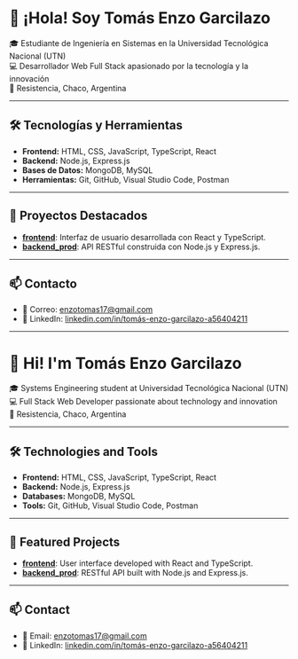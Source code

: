 # 👋 ¡Hola! Soy Tomás Enzo Garcilazo

🎓 Estudiante de Ingeniería en Sistemas en la Universidad Tecnológica Nacional (UTN)  
💻 Desarrollador Web Full Stack apasionado por la tecnología y la innovación  
📍 Resistencia, Chaco, Argentina

---

## 🛠️ Tecnologías y Herramientas

- **Frontend:** HTML, CSS, JavaScript, TypeScript, React
- **Backend:** Node.js, Express.js
- **Bases de Datos:** MongoDB, MySQL
- **Herramientas:** Git, GitHub, Visual Studio Code, Postman

---

## 🚀 Proyectos Destacados

- [**frontend**](https://github.com/Tomaton11/frontend): Interfaz de usuario desarrollada con React y TypeScript.
- [**backend_prod**](https://github.com/Tomaton11/backend_prod): API RESTful construida con Node.js y Express.js.

---

## 📫 Contacto

- 📧 Correo: [enzotomas17@gmail.com](mailto:enzotomas17@gmail.com)
- 💼 LinkedIn: [linkedin.com/in/tomás-enzo-garcilazo-a56404211](https://www.linkedin.com/in/tomás-enzo-garcilazo-a56404211)

---

# 👋 Hi! I'm Tomás Enzo Garcilazo

🎓 Systems Engineering student at Universidad Tecnológica Nacional (UTN)  
💻 Full Stack Web Developer passionate about technology and innovation  
📍 Resistencia, Chaco, Argentina

---

## 🛠️ Technologies and Tools

- **Frontend:** HTML, CSS, JavaScript, TypeScript, React
- **Backend:** Node.js, Express.js
- **Databases:** MongoDB, MySQL
- **Tools:** Git, GitHub, Visual Studio Code, Postman

---

## 🚀 Featured Projects

- [**frontend**](https://github.com/Tomaton11/frontend): User interface developed with React and TypeScript.
- [**backend_prod**](https://github.com/Tomaton11/backend_prod): RESTful API built with Node.js and Express.js.

---

## 📫 Contact

- 📧 Email: [enzotomas17@gmail.com](mailto:enzotomas17@gmail.com)
- 💼 LinkedIn: [linkedin.com/in/tomás-enzo-garcilazo-a56404211](https://www.linkedin.com/in/tomás-enzo-garcilazo-a56404211)
